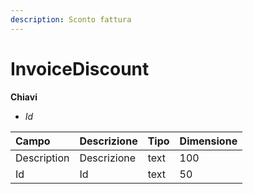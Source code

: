 ```yaml
---
description: Sconto fattura
---
```

# InvoiceDiscount

**Chiavi**

- *Id*

| Campo | Descrizione | Tipo | Dimensione | 
| :--- | :--- | :--- | :--- |
| Description | Descrizione | text | 100 |
| Id | Id | text | 50 |


